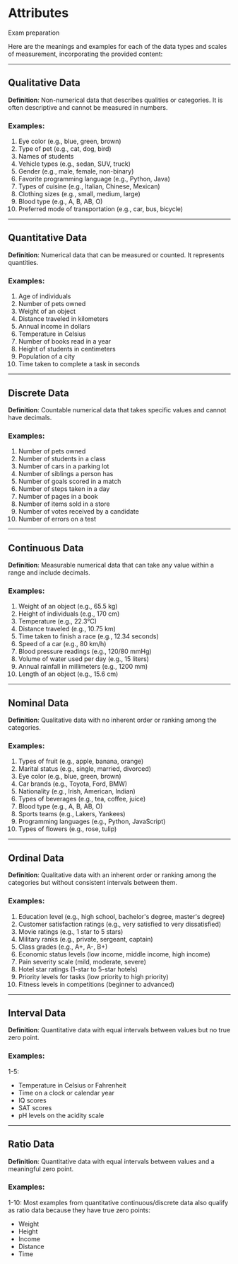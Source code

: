 # Attributes
Exam preparation


Here are the meanings and examples for each of the data types and scales of measurement, incorporating the provided content:

---

## **Qualitative Data**
**Definition**: Non-numerical data that describes qualities or categories. It is often descriptive and cannot be measured in numbers.

### Examples:
1. Eye color (e.g., blue, green, brown)
2. Type of pet (e.g., cat, dog, bird)
3. Names of students
4. Vehicle types (e.g., sedan, SUV, truck)
5. Gender (e.g., male, female, non-binary)
6. Favorite programming language (e.g., Python, Java)
7. Types of cuisine (e.g., Italian, Chinese, Mexican)
8. Clothing sizes (e.g., small, medium, large)
9. Blood type (e.g., A, B, AB, O)
10. Preferred mode of transportation (e.g., car, bus, bicycle)

---

## **Quantitative Data**
**Definition**: Numerical data that can be measured or counted. It represents quantities.

### Examples:
1. Age of individuals
2. Number of pets owned
3. Weight of an object
4. Distance traveled in kilometers
5. Annual income in dollars
6. Temperature in Celsius
7. Number of books read in a year
8. Height of students in centimeters
9. Population of a city
10. Time taken to complete a task in seconds

---

## **Discrete Data**
**Definition**: Countable numerical data that takes specific values and cannot have decimals.

### Examples:
1. Number of pets owned
2. Number of students in a class
3. Number of cars in a parking lot
4. Number of siblings a person has
5. Number of goals scored in a match
6. Number of steps taken in a day
7. Number of pages in a book
8. Number of items sold in a store
9. Number of votes received by a candidate
10. Number of errors on a test

---

## **Continuous Data**
**Definition**: Measurable numerical data that can take any value within a range and include decimals.

### Examples:
1. Weight of an object (e.g., 65.5 kg)
2. Height of individuals (e.g., 170 cm)
3. Temperature (e.g., 22.3°C)
4. Distance traveled (e.g., 10.75 km)
5. Time taken to finish a race (e.g., 12.34 seconds)
6. Speed of a car (e.g., 80 km/h)
7. Blood pressure readings (e.g., 120/80 mmHg)
8. Volume of water used per day (e.g., 15 liters)
9. Annual rainfall in millimeters (e.g., 1200 mm)
10. Length of an object (e.g., 15.6 cm)

---

## **Nominal Data**
**Definition**: Qualitative data with no inherent order or ranking among the categories.

### Examples:
1. Types of fruit (e.g., apple, banana, orange)
2. Marital status (e.g., single, married, divorced)
3. Eye color (e.g., blue, green, brown)
4. Car brands (e.g., Toyota, Ford, BMW)
5. Nationality (e.g., Irish, American, Indian)
6. Types of beverages (e.g., tea, coffee, juice)
7. Blood type (e.g., A, B, AB, O)
8. Sports teams (e.g., Lakers, Yankees)
9. Programming languages (e.g., Python, JavaScript)
10. Types of flowers (e.g., rose, tulip)

---

## **Ordinal Data**
**Definition**: Qualitative data with an inherent order or ranking among the categories but without consistent intervals between them.

### Examples:
1. Education level (e.g., high school, bachelor's degree, master's degree)
2. Customer satisfaction ratings (e.g., very satisfied to very dissatisfied)
3. Movie ratings (e.g., 1 star to 5 stars)
4. Military ranks (e.g., private, sergeant, captain)
5. Class grades (e.g., A+, A-, B+)
6. Economic status levels (low income, middle income, high income)
7. Pain severity scale (mild, moderate, severe)
8. Hotel star ratings (1-star to 5-star hotels)
9. Priority levels for tasks (low priority to high priority)
10. Fitness levels in competitions (beginner to advanced)

---

## **Interval Data**
**Definition**: Quantitative data with equal intervals between values but no true zero point.

### Examples:
1-5:
   - Temperature in Celsius or Fahrenheit
   - Time on a clock or calendar year
   - IQ scores
   - SAT scores
   - pH levels on the acidity scale

---

## **Ratio Data**
**Definition**: Quantitative data with equal intervals between values and a meaningful zero point.

### Examples:
1-10: Most examples from quantitative continuous/discrete data also qualify as ratio data because they have true zero points:
   - Weight 
   - Height 
   - Income 
   - Distance 
   - Time



